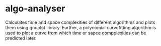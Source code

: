 # algo-analyser
Calculates time and space complexities of different algorithms and plots them using gnuplot library. Further, a polynomial curvefitting algorithm is used to plot a curve from which time or sapce compplexities can be predicted later.

